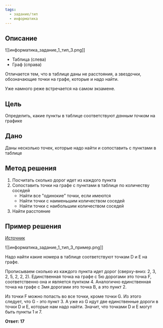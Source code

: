 ```yaml
---
tags:
  - задание/тип
  - информатика
---
```

## Описание

 ![[информатика_задание_1_тип_3.png]]

- Таблица (слева)
- Граф (справа)

Отличается тем, что в таблице даны не расстояния, а звездочки, обозначающие точки на графе, которые и надо найти.

Уже намного реже встречается на самом экзамене.

## Цель

Определить, какие пункты в таблице соответствуют *данным точкам* на графике

## Дано

Даны несколько точек, которые надо найти и сопоставить с пунктами
в таблице

## Метод решения

1. Посчитать сколько дорог идет из каждого пункта
2. Сопоставить точки на графе с пунктами в таблице по количеству соседей
	- Найти все "одинокие" точки, если имеются
	- Найти точки с наименьшим количеством соседей
	- Найти точки с наибольшим количеством соседей
3. Найти расстояние

## Пример решения

[Источник](https://youtu.be/GV-zY20wJjg?list=PLFzCAD7_42DzlznmvI70SfXl3V0dlvqdn&t=445)

![[информатика_задание_1_тип_3_пример.png]]

Надо найти какие номера в таблице соответствуют точкам D и E на графе.

Прописываем сколько из каждого пункта идет дорог (сверху-вниз: 2, 3, 2, 5, 2, 2, 2). Единственная точка на графе с 5ю дорогами это точка F, соответственно она и является пунтком 4. Аналогично единственная точка на графе с 3мя дорогами это точка B, а это пункт 2.

Из точки F можно попасть во все точки, кроме точки G. Из этого следует, что G - это пункт 3. А уже из G идут две единственные дороги в точки D и Е, которые нам надо найти. Значит, что точками D и E могут быть пункты 1 и 7.

**Ответ: 17**